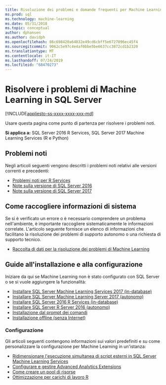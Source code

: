 ```yaml
---
title: Risoluzione dei problemi e domande frequenti per Machine Learning
ms.prod: sql
ms.technology: machine-learning
ms.date: 05/31/2018
ms.topic: conceptual
author: dphansen
ms.author: davidph
ms.openlocfilehash: 86c698420a64832e49cd6cbff5e6727896ec45f4
ms.sourcegitcommit: 9062c5e97c4e4af0bbe5be6637cc3872cd1b2320
ms.translationtype: MT
ms.contentlocale: it-IT
ms.lasthandoff: 07/24/2019
ms.locfileid: "68470273"
---
```

# <a name="troubleshoot-machine-learning-in-sql-server"></a>Risolvere i problemi di Machine Learning in SQL Server
[!INCLUDE[appliesto-ss-xxxx-xxxx-xxx-md](../includes/appliesto-ss-xxxx-xxxx-xxx-md.md)]

Usare questa pagina come punto di partenza per risolvere i problemi noti.

**Si applica a:** SQL Server 2016 R Services, SQL Server 2017 Machine Learning Services (R e Python)

## <a name="known-issues"></a>Problemi noti

Negli articoli seguenti vengono descritti i problemi noti relativi alle versioni correnti e precedenti:

+ [Problemi noti per R Services](../advanced-analytics/known-issues-for-sql-server-machine-learning-services.md)
+ [Note sulla versione di SQL Server 2016](../sql-server/sql-server-2016-release-notes.md)
+ [Note sulla versione di SQL Server 2017](../sql-server/sql-server-2017-release-notes.md)

## <a name="how-to-gather-system-information"></a>Come raccogliere informazioni di sistema

Se si è verificato un errore o è necessario comprendere un problema nell'ambiente, è importante raccogliere sistematicamente le informazioni correlate. L'articolo seguente fornisce un elenco di informazioni che facilitano la risoluzione dei problemi di supporto autonomo o una richiesta di supporto tecnico.

+ [Raccolta di dati per la risoluzione dei problemi di Machine Learning](data-collection-ml-troubleshooting-process.md)

## <a name="setup-and-configuration-guides"></a>Guide all'installazione e alla configurazione

Iniziare da qui se Machine Learning non è stato configurato con SQL Server o se si vuole aggiungere la funzionalità:

+ [Installare SQL Server Machine Learning Services 2017 (in-database)](install/sql-machine-learning-services-windows-install.md)
+ [Installare SQL Server Machine Learning Server 2017 (autonomo)](install/sql-machine-learning-standalone-windows-install.md)
+ [Installare SQL Server 2016 R Services (in-database)](install/sql-r-services-windows-install.md)
+ [Installare SQL Server R Server 2016 (autonomo)](install/sql-r-standalone-windows-install.md)
+ [Installazione dal prompt dei comandi](install/sql-ml-component-commandline-install.md)
+ [Installazione offline (senza Internet)](install/sql-ml-component-install-without-internet-access.md)

### <a name="configuration"></a>Configurazione

Gli articoli seguenti contengono informazioni sui valori predefiniti e su come personalizzare la configurazione per Machine Learning in un'istanza:

+ [Ridimensionare l'esecuzione simultanea di script esterni in SQL Server Machine Learning Services](administration/modify-user-account-pool.md)   
+ [Configurare e gestire Advanced Analytics Extensions](r/configure-and-manage-advanced-analytics-extensions.md)  
+ [Come creare un pool di risorse](r/how-to-create-a-resource-pool-for-r.md)
+ [Ottimizzazione per carichi di lavoro R](r/operationalizing-your-r-code.md)
